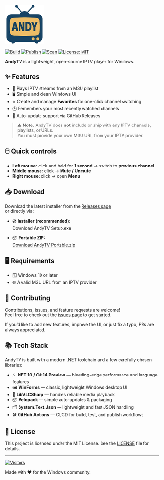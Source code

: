﻿<img src="https://raw.githubusercontent.com/aherrick/AndyTV/main/AndyTV.png" alt="AndyTV logo" width="128"/>

[![Build](https://github.com/aherrick/AndyTV/actions/workflows/build.yml/badge.svg)](https://github.com/aherrick/AndyTV/actions/workflows/build.yml)
[![Publish](https://github.com/aherrick/AndyTV/actions/workflows/publish.yml/badge.svg)](https://github.com/aherrick/AndyTV/actions/workflows/publish.yml)
[![Scan](https://github.com/aherrick/AndyTV/actions/workflows/scan.yml/badge.svg)](https://github.com/aherrick/AndyTV/actions/workflows/scan.yml)
[![License: MIT](https://img.shields.io/badge/License-MIT-yellow.svg)](https://opensource.org/licenses/MIT)


**AndyTV** is a lightweight, open-source IPTV player for Windows.

## ✨ Features
- 📡 Plays IPTV streams from an M3U playlist  
- 🖥️ Simple and clean Windows UI  
- ⭐ Create and manage **Favorites** for one-click channel switching  
- 🕑 Remembers your most recently watched channels  
- 🔄 Auto-update support via GitHub Releases  

> ⚠️ **Note:** AndyTV does **not** include or ship with any IPTV channels, playlists, or URLs.  
> You must provide your own M3U URL from your IPTV provider.

## 🖱️ Quick controls
- **Left mouse:** click and hold for **1 second** → switch to **previous channel**
- **Middle mouse:** click → **Mute / Unmute**
- **Right mouse:** click → open **Menu**

## 📥 Download

Download the latest installer from the [Releases page](https://github.com/aherrick/AndyTV/releases/latest)  
or directly via:

- 💿 **Installer (recommended):**  
  [Download AndyTV Setup.exe](https://github.com/aherrick/AndyTV/releases/latest/download/com.ajh.AndyTV-win-Setup.exe)

- 📦 **Portable ZIP:**  
  [Download AndyTV Portable.zip](https://github.com/aherrick/AndyTV/releases/latest/download/com.ajh.AndyTV-win-Portable.zip)

## 🖥️ Requirements
- 🪟 Windows 10 or later  
- 🌐 A valid M3U URL from an IPTV provider  

## 🤝 Contributing
Contributions, issues, and feature requests are welcome!  
Feel free to check out the [issues page](../../issues) to get started.  

If you’d like to add new features, improve the UI, or just fix a typo, PRs are always appreciated.  

## 📚 Tech Stack
AndyTV is built with a modern .NET toolchain and a few carefully chosen libraries:

- ⚡ **.NET 10 / C# 14 Preview** — bleeding-edge performance and language features  
- 🖼️ **WinForms** — classic, lightweight Windows desktop UI  
- 🎵 **LibVLCSharp** — handles reliable media playback  
- 📦 **Velopack** — simple auto-updates & packaging  
- 🗂️ **System.Text.Json** — lightweight and fast JSON handling  
- 🛠️ **GitHub Actions** — CI/CD for build, test, and publish workflows  

## 📜 License
This project is licensed under the MIT License. See the [LICENSE](LICENSE) file for details.

---

[![Visitors](https://api.visitorbadge.io/api/VisitorHit?user=aherrick&repo=AndyTV&label=VISITORS&labelColor=%23222222&countColor=%23007ec6)](https://visitorbadge.io/status?path=https%3A%2F%2Fgithub.com%2Faherrick%2FAndyTV)  

Made with ❤️ for the Windows community.
